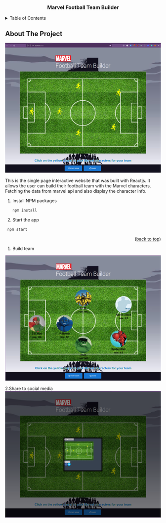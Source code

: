 
<h3 align="center">Marvel Football Team Builder</h3>


<!-- TABLE OF CONTENTS -->
<details>
  <summary>Table of Contents</summary>
  <ol>
    <li>
      <a href="#about-the-project">About The Project</a>
      <ul>
        <li><a href="#built-with">Guide</a></li>
      </ul>
    </li>
    <li>
      <a href="#getting-started">Getting Started</a>
      <ul>
        <li><a href="#installation">Installation</a></li>
      </ul>
    </li>
  </ol>
</details>



<!-- ABOUT THE PROJECT -->
## About The Project

<img src="src/image/home-page.png"/>

This is the single page interactive website that was built with Reactjs. It allows the user can build their football team with the Marvel characters. Fetching the data from marvel api and also display the character info.


<!-- Installation -->

1. Install NPM packages
   ```sh
   npm install
   ```
2. Start the app
  ```sh
   npm start
   ```

<p align="right">(<a href="#top">back to top</a>)</p>



<!-- Some screenshot from the App -->

1. Build team
<img src="src/image/result.png"/>

2.Share to social media
<img src="src/image/share-team.png"/>
